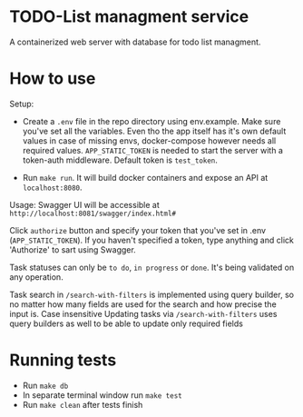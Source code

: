 # TODO-List managment service

A containerized web server with database for todo list managment.

# How to use
Setup: 

- Create a `.env` file in the repo directory using env.example. Make sure you've set all the variables. Even tho the app itself has it's own default values in case of missing envs, docker-compose however needs all required values.
`APP_STATIC_TOKEN` is needed to start the server with a token-auth middleware. Default token is `test_token`.

- Run `make run`. It will build docker containers and expose an API at `localhost:8080`. 

Usage:
Swagger UI will be accessible at `http://localhost:8081/swagger/index.html#`

Click `authorize` button and specify your token that you've set in .env (`APP_STATIC_TOKEN`). If you haven't specified a token, type anything and click 'Authorize' to sart using Swagger.

Task statuses can only be `to do`, `in progress` or `done`. It's being validated on any operation.

Task search in `/search-with-filters` is implemented using query builder, so no matter how many fields are used for the search and how precise the input is. Case insensitive
Updating tasks via `/search-with-filters` uses query builders as well to be able to update only required fields

# Running tests

- Run `make db`
- In separate terminal window run `make test`
- Run `make clean` after tests finish
